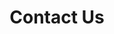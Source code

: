 ---
title: "Contact Us"
hero:
  title: "Get In Touch"
  background_image: "/images/bg/home-2.jpg"
content_blocks:
  - _bookshop_name: "contact_form"
    preheading: "We are Professionals"
    heading: "Don’t Hesitate to contact with us for any kind of information"
    form_heading: "Contact Form"
    address: "North Main Street, Brooklyn, Australia"
    email: contact@mail.com 
    phone: +88 01672 506 744 
    facebook: themefisher
    twitter: themefisher
    linkedin: themefisher
  - _bookshop_name: "map"
    latitude: 40.712776
    longitude: -74.005974
    name: "Megakit"
---